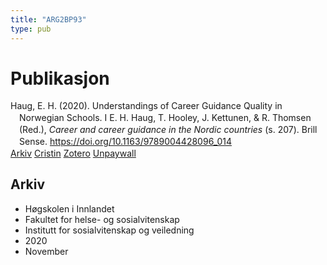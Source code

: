 ```yaml
---
title: "ARG2BP93"
type: pub
---
```

<h1>Publikasjon</h1>
<article id="csl-bib-container-ARG2BP93" class="csl-bib-container">
  <div class="csl-bib-body" style="line-height: 1.35; padding-left: 1em; text-indent:-1em;">
  <div class="csl-entry">Haug, E. H. (2020). Understandings of Career Guidance Quality in Norwegian Schools. I E. H. Haug, T. Hooley, J. Kettunen, &amp; R. Thomsen (Red.), <i>Career and career guidance in the Nordic countries</i> (s. 207). Brill Sense. <a href="https://doi.org/10.1163/9789004428096_014">https://doi.org/10.1163/9789004428096_014</a></div>
</div>
  <div class="csl-bib-buttons">
    <a href="#taxonomy-article-ARG2BP93" class="csl-bib-button">Arkiv</a>
    <a href alt="Cristin URL" class="csl-bib-button">Cristin</a>
    <a href alt="Zotero URL" class="csl-bib-button">Zotero</a>
    <a href="https://brill.com/downloadpdf/book/edcoll/9789004428096/BP000023.pdf" class="csl-bib-button">Unpaywall</a>
  </div>
  <div id="csl-bib-meta-container-ARG2BP93"></div>
</article>
<div id="csl-bib-meta-ARG2BP93" class="csl-bib-meta">
  <article id="taxonomy-article-ARG2BP93" class="taxonomy-article">
    <h1>Arkiv</h1>
    <ul>
      <li>Høgskolen i Innlandet</li>
      <li>Fakultet for helse- og sosialvitenskap</li>
      <li>Institutt for sosialvitenskap og veiledning</li>
      <li>2020</li>
      <li>November</li>
    </ul>
  </article>
</div>
